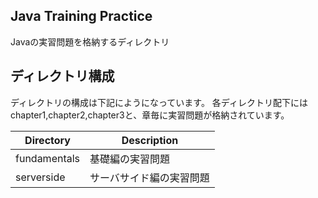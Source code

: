 ## Java Training Practice
Javaの実習問題を格納するディレクトリ


## ディレクトリ構成
ディレクトリの構成は下記にようになっています。
各ディレクトリ配下にはchapter1,chapter2,chapter3と、章毎に実習問題が格納されています。

| Directory | Description |
|-----------|-------------|
| fundamentals | 基礎編の実習問題 |
| serverside | サーバサイド編の実習問題 |

